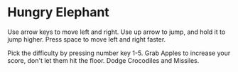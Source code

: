 # Hungry Elephant

Use arrow keys to move left and right. Use up arrow to jump, and hold it to jump higher.
Press space to move left and right faster.

Pick the difficulty by pressing number key 1-5.
Grab Apples to increase your score, don't let them hit the floor.
Dodge Crocodiles and Missiles.
